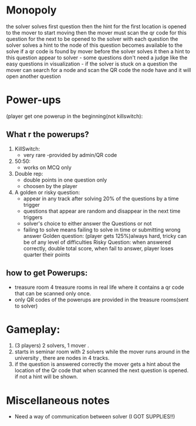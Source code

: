 # Monopoly
the solver solves first question then the hint for the first location is opened to the mover to start moving then the mover must scan the qr code for this question for the next to be opened to the solver with each question the solver solves a hint to the node of this question becomes available to the solve if a qr code is found by mover before the solver solves it then a hint to this question appear to solver - some questions don't need a judge like the easy questions in visualization - if the solver is stuck on a question the mover can search for a node and scan the QR code the node have and it will open another question
# Power-ups
(player get one powerup in the beginning(not killswitch): 
## What r the powerups?
1. KillSwitch:
	- very rare -provided by admin/QR code 
2. 50:50: 
	- works on MCQ only 
3. Double rep:
	- double points in one question only 
	- choosen by the player 
4. A golden or risky question:
	- appear in any track after solving 20% of the questions by a time trigger
	- questions that appear are random and disappear in the next time triggers 
	- solver's choice to either answer the Questions or not 
	- failing to solve means failing to solve in time or submitting wrong answer 
	Golden question: (player gets 125%)always hard, tricky can be of any level of difficulties 
	Risky Question: when answered correctly, double total score, when fail to answer, player loses quarter their points

## how to get Powerups: 
- treasure room 4 treasure rooms in real life where it contains a qr code that can be scanned only once.
- only QR codes of the powerups are provided in the treasure rooms(sent to solver)

# Gameplay: 
1. (3 players) 2 solvers, 1 mover .
2. starts in seminar room with 2 solvers while the mover runs around in the university , there are nodes in 4 tracks.
3. if the question is answered correctly the mover gets a hint about the location of the Qr code that when scanned the next question is opened. if not a hint will be shown.
# Miscellaneous notes
- Need a way of communication between solver (I GOT SUPPLIES!!)
